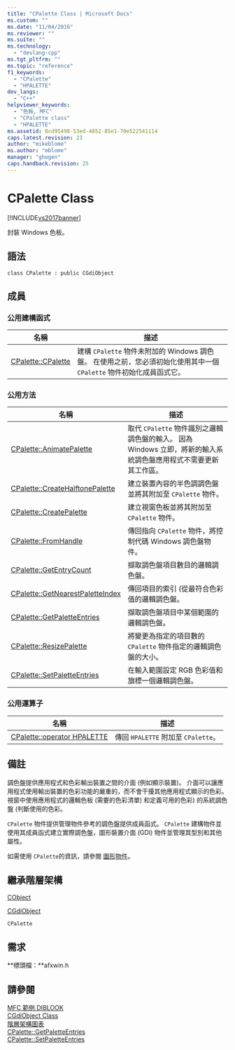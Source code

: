 ```yaml
---
title: "CPalette Class | Microsoft Docs"
ms.custom: ""
ms.date: "11/04/2016"
ms.reviewer: ""
ms.suite: ""
ms.technology: 
  - "devlang-cpp"
ms.tgt_pltfrm: ""
ms.topic: "reference"
f1_keywords: 
  - "CPalette"
  - "HPALETTE"
dev_langs: 
  - "C++"
helpviewer_keywords: 
  - "色板, MFC"
  - "CPalette class"
  - "HPALETTE"
ms.assetid: 8cd95498-53ed-4852-85e1-70e522541114
caps.latest.revision: 23
author: "mikeblome"
ms.author: "mblome"
manager: "ghogen"
caps.handback.revision: 25
---
```

# CPalette Class
[!INCLUDE[vs2017banner](../../assembler/inline/includes/vs2017banner.md)]

封裝 Windows 色板。  
  
## 語法  
  
```  
class CPalette : public CGdiObject  
```  
  
## 成員  
  
### 公用建構函式  
  
|名稱|描述|  
|--------|--------|  
|[CPalette::CPalette](../Topic/CPalette::CPalette.md)|建構 `CPalette` 物件未附加的 Windows 調色盤。  在使用之前，您必須初始化使用其中一個 `CPalette` 物件初始化成員函式它。|  
  
### 公用方法  
  
|名稱|描述|  
|--------|--------|  
|[CPalette::AnimatePalette](../Topic/CPalette::AnimatePalette.md)|取代 `CPalette` 物件識別之邏輯調色盤的輸入。  因為 Windows 立即，將新的輸入系統調色盤應用程式不需要更新其工作區。|  
|[CPalette::CreateHalftonePalette](../Topic/CPalette::CreateHalftonePalette.md)|建立裝置內容的半色調調色盤並將其附加至 `CPalette` 物件。|  
|[CPalette::CreatePalette](../Topic/CPalette::CreatePalette.md)|建立視窗色板並將其附加至 `CPalette` 物件。|  
|[CPalette::FromHandle](../Topic/CPalette::FromHandle.md)|傳回指向 `CPalette` 物件，將控制代碼 Windows 調色盤物件。|  
|[CPalette::GetEntryCount](../Topic/CPalette::GetEntryCount.md)|擷取調色盤項目數目的邏輯調色盤。|  
|[CPalette::GetNearestPaletteIndex](../Topic/CPalette::GetNearestPaletteIndex.md)|傳回項目的索引 \(從最符合色彩值的邏輯調色盤。|  
|[CPalette::GetPaletteEntries](../Topic/CPalette::GetPaletteEntries.md)|擷取調色盤項目中某個範圍的邏輯調色盤。|  
|[CPalette::ResizePalette](../Topic/CPalette::ResizePalette.md)|將變更為指定的項目數的 `CPalette` 物件指定的邏輯調色盤的大小。|  
|[CPalette::SetPaletteEntries](../Topic/CPalette::SetPaletteEntries.md)|在輸入範圍設定 RGB 色彩值和旗標一個邏輯調色盤。|  
  
### 公用運算子  
  
|名稱|描述|  
|--------|--------|  
|[CPalette::operator HPALETTE](../Topic/CPalette::operator%20HPALETTE.md)|傳回 `HPALETTE` 附加至 `CPalette`。|  
  
## 備註  
 調色盤提供應用程式和色彩輸出裝置之間的介面 \(例如顯示裝置\)。  介面可以讓應用程式使用輸出裝置的色彩功能的嚴重的，而不會干擾其他應用程式顯示的色彩。   視窗中使用應用程式的邏輯色板 \(需要的色彩清單\) 和定義可用的色彩\) 的系統調色盤 \(判斷使用的色彩。  
  
 `CPalette` 物件提供管理物件參考的調色盤提供成員函式。  `CPalette` 建構物件並使用其成員函式建立實際調色盤，圖形裝置介面 \(GDI\) 物件並管理其型別和其他屬性。  
  
 如需使用 `CPalette`的資訊，請參閱 [圖形物件](../../mfc/graphic-objects.md)。  
  
## 繼承階層架構  
 [CObject](../../mfc/reference/cobject-class.md)  
  
 [CGdiObject](../../mfc/reference/cgdiobject-class.md)  
  
 `CPalette`  
  
## 需求  
 **標頭檔：**afxwin.h  
  
## 請參閱  
 [MFC 範例 DIBLOOK](../../top/visual-cpp-samples.md)   
 [CGdiObject Class](../../mfc/reference/cgdiobject-class.md)   
 [階層架構圖表](../../mfc/hierarchy-chart.md)   
 [CPalette::GetPaletteEntries](../Topic/CPalette::GetPaletteEntries.md)   
 [CPalette::SetPaletteEntries](../Topic/CPalette::SetPaletteEntries.md)